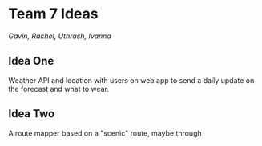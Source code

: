 # Team 7 Ideas
*Gavin, Rachel, Uthrash, Ivanna*

## Idea One
Weather API and location with users on web app to send a daily update on the forecast and what to wear.

## Idea Two
A route mapper based on a "scenic" route, maybe through
